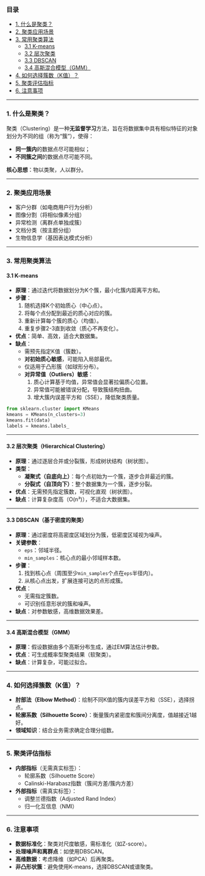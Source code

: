 ### 目录
- [1. 什么是聚类？](#1-什么是聚类)
- [2. 聚类应用场景](#2-聚类应用场景)
- [3. 常用聚类算法](#3-常用聚类算法)
  - [3.1 K-means](#31-k-means)
  - [3.2 层次聚类](#32-层次聚类)
  - [3.3 DBSCAN](#33-dbscan)
  - [3.4 高斯混合模型（GMM）](#34-高斯混合模型gmm)
- [4. 如何选择簇数（K值）？](#4-如何选择簇数k值)
- [5. 聚类评估指标](#5-聚类评估指标)
- [6. 注意事项](#6-注意事项)

---

### 1. 什么是聚类？
聚类（Clustering）是一种**无监督学习**方法，旨在将数据集中具有相似特征的对象划分为不同的组（称为“簇”），使得：
- **同一簇内**的数据点尽可能相似；
- **不同簇之间**的数据点尽可能不同。

**核心思想**：物以类聚，人以群分。

---

### 2. 聚类应用场景
- 客户分群（如电商用户行为分析）
- 图像分割（将相似像素分组）
- 异常检测（离群点单独成簇）
- 文档分类（按主题分组）
- 生物信息学（基因表达模式分析）

---

### 3. 常用聚类算法

#### 3.1 K-means
- **原理**：通过迭代将数据划分为K个簇，最小化簇内距离平方和。
- **步骤**：
  1. 随机选择K个初始质心（中心点）。
  2. 将每个点分配到最近的质心对应的簇。
  3. 重新计算每个簇的质心（均值）。
  4. 重复步骤2-3直到收敛（质心不再变化）。
- **优点**：简单、高效，适合大数据集。
- **缺点**：
  - 需预先指定K值（簇数）。
  - **对初始质心敏感**，可能陷入局部最优。
  - 仅适用于凸形簇（如球形分布）。
  - **对异常值（Outliers）敏感**：
    1. 质心计算基于均值，异常值会显著拉偏质心位置。
    2. 异常值可能被错误分配，导致簇结构扭曲。
    3. 增大簇内误差平方和（SSE），降低聚类质量。

```python
from sklearn.cluster import KMeans
kmeans = KMeans(n_clusters=3)
kmeans.fit(data)
labels = kmeans.labels_

```

---

#### 3.2 层次聚类（Hierarchical Clustering）
- **原理**：通过逐层合并或分裂簇，形成树状结构（树状图）。
- **类型**：
  - **凝聚式（自底向上）**：每个点初始为一个簇，逐步合并最近的簇。
  - **分裂式（自顶向下）**：整个数据集为一个簇，逐步分裂。
- **优点**：无需预先指定簇数，可视化直观（树状图）。
- **缺点**：计算复杂度高（O(n³)），不适合大数据集。

---

#### 3.3 DBSCAN（基于密度的聚类）
- **原理**：通过密度将高密度区域划分为簇，低密度区域视为噪声。
- **关键参数**：
  - `eps`：邻域半径。
  - `min_samples`：核心点的最小邻域样本数。
- **步骤**：
  1. 找到核心点（周围至少`min_samples`个点在`eps`半径内）。
  2. 从核心点出发，扩展连接可达的点形成簇。
- **优点**：
  - 无需指定簇数。
  - 可识别任意形状的簇和噪声。
- **缺点**：对参数敏感，高维数据效果差。

---

#### 3.4 高斯混合模型（GMM）
- **原理**：假设数据由多个高斯分布生成，通过EM算法估计参数。
- **优点**：可生成概率型聚类结果（软聚类）。
- **缺点**：计算复杂，可能过拟合。

---

### 4. 如何选择簇数（K值）？
- **肘部法（Elbow Method）**：绘制不同K值的簇内误差平方和（SSE），选择拐点。
- **轮廓系数（Silhouette Score）**：衡量簇内紧密度和簇间分离度，值越接近1越好。
- **领域知识**：结合业务需求确定合理分组数。

---

### 5. 聚类评估指标
- **内部指标**（无需真实标签）：
  - 轮廓系数（Silhouette Score）
  - Calinski-Harabasz指数（簇间方差/簇内方差）
- **外部指标**（需真实标签）：
  - 调整兰德指数（Adjusted Rand Index）
  - 归一化互信息（NMI）

---

### 6. 注意事项
- **数据标准化**：聚类对尺度敏感，需标准化（如Z-score）。
- **处理噪声和离群点**：如使用DBSCAN。
- **高维数据**：考虑降维（如PCA）后再聚类。
- **非凸形状簇**：避免使用K-means，选择DBSCAN或谱聚类。